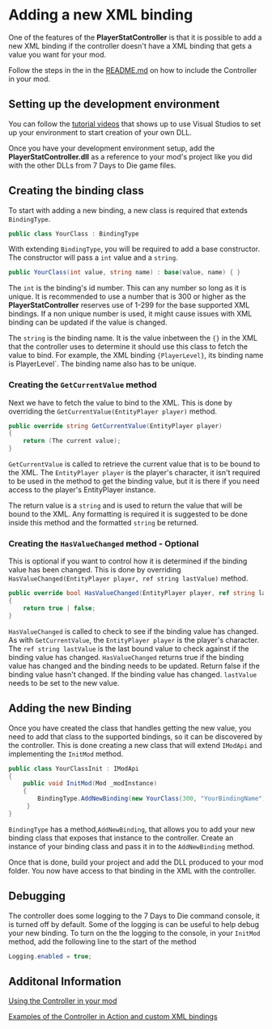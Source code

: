 # Adding a new XML binding

One of the features of the **PlayerStatController** is that it is possible to add a new
XML binding if the controller doesn't have a XML binding that gets a value you want
for your mod.

Follow the steps in the in the [README.md](../README.md) on how to include the Controller
in your mod.

## Setting up the development environment

You can follow the [tutorial videos](https://www.youtube.com/playlist?list=PLJeCuPbkcF5RhAOkX7ghThq7hIfZ5Ypgj) that shows up to use Visual Studios to set up your environment to start creation of your own DLL.

Once you have your development environment setup, add the **PlayerStatController.dll** as a reference to your mod's project like you did with the other DLLs from 7 Days to Die game files.

## Creating the binding class

To start with adding a new binding, a new class is required that extends `BindingType`.

```C#
public class YourClass : BindingType
```

With extending `BindingType`, you will be required to add a base constructor. The constructor will
pass a `int` value and a `string`.

```C#
public YourClass(int value, string name) : base(value, name) { }
```

The `int` is the binding's id number. This can any number so long as it is unique. It is recommended to use a number that
is 300 or higher as the **PlayerStatController** reserves use of 1-299 for the base supported XML bindings. If a non
unique number is used, it might cause issues with XML binding can be updated if the value is changed.

The `string` is the binding name. It is the value inbetween the `{}` in the XML that the controller uses to determine it
should use this class to fetch the value to bind. For example, the XML binding `{PlayerLevel}`, its binding name is
PlayerLevel`. The binding name also has to be unique.

### Creating the `GetCurrentValue` method

Next we have to fetch the value to bind to the XML. This is done by overriding the `GetCurrentValue(EntityPlayer player)`
method.

```C#
public override string GetCurrentValue(EntityPlayer player)
{
    return (The current value);
}
```

`GetCurrentValue` is called to retrieve the current value that is to be bound to the XML.
The `EntityPlayer player` is the player's character, it isn't required to be used in the method to get the
binding value, but it is there if you need access to the player's EntityPlayer instance.

The return value is a `string` and is used to return the value that will be bound to the XML. Any formatting is required
it is suggested to be done inside this method and the formatted `string` be returned.

### Creating the `HasValueChanged` method - Optional

This is optional if you want to control how it is determined if the binding value has been changed. This is done by overriding
`HasValueChanged(EntityPlayer player, ref string lastValue)` method.

```C#
public override bool HasValueChanged(EntityPlayer player, ref string lastValue)
{
    return true | false;
}
```

`HasValueChanged` is called to check to see if the binding value has changed. As with `GetCurrentValue`, the
`EntityPlayer player` is the player's character. The `ref string lastValue` is the last bound value to check against
if the binding value has changed. `HasValueChanged` returns true if the binding value has changed and the binding needs to be
updated. Return false if the binding value hasn't changed. If the binding value has changed. `lastValue` needs to be set to
the new value.

## Adding the new Binding

Once you have created the class that handles getting the new value, you need to add that class to the supported bindings, so
it can be discovered by the controller. This is done creating a new class that will extend `IModApi` and implementing the
`InitMod` method.

```C#
public class YourClassInit : IModApi
{
    public void InitMod(Mod _modInstance)
    {
        BindingType.AddNewBinding(new YourClass(300, "YourBindingName"));
     }
}
```

`BindingType` has a method,`AddNewBinding`, that allows you to add your new binding class that exposes that instance to the controller. Create an instance of your binding class and pass it in to the `AddNewBinding` method.

Once that is done, build your project and add the DLL produced to your mod folder. You now have access to that binding in the
XML with the controller.

## Debugging

The controller does some logging to the 7 Days to Die command console, it is turned off by default. Some of the logging is can
be useful to help debug your new binding. To turn on the the logging to the console, in your `InitMod` method, add the following line to the start of the method

```C#
Logging.enabled = true;
```

## Additonal Information

[Using the Controller in your mod](ControllerUsage.md)

[Examples of the Controller in Action and custom XML bindings](PlayerStatControllerExample/)
